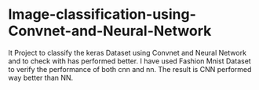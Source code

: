 # Image-classification-using-Convnet-and-Neural-Network
It Project to classify the keras Dataset using Convnet and Neural Network and to check with has performed better.
I have used Fashion Mnist Dataset to verify the performance of both cnn and nn.
The result is CNN performed way better than NN.
